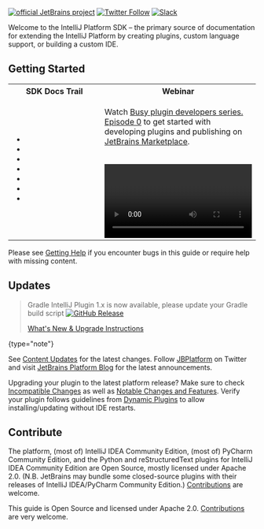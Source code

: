 [//]: # (title: IntelliJ Platform SDK)

<!-- Copyright 2000-2022 JetBrains s.r.o. and other contributors. Use of this source code is governed by the Apache 2.0 license that can be found in the LICENSE file. -->

[![official JetBrains project](https://jb.gg/badges/official-flat-square.svg)](https://confluence.jetbrains.com/display/ALL/JetBrains+on+GitHub) [![Twitter Follow](https://img.shields.io/twitter/follow/JBPlatform?style=flat-square&logo=twitter)](https://twitter.com/JBPlatform/) [![Slack](https://img.shields.io/badge/Slack-%23intellij--platform-blue?style=flat-square&logo=slack)](https://plugins.jetbrains.com/slack)

Welcome to the IntelliJ Platform SDK – the primary source of documentation for extending the IntelliJ Platform by creating plugins, custom language support, or building a custom IDE.

## Getting Started

<table>
<tr>
<th>
SDK Docs Trail
</th>
<th>
Webinar
</th>
</tr>
<tr>
<td>

* [](intellij_platform.md)
* [](about.md)
* [](plugin_alternatives.md)
* [](getting_started.md)
* [](explore_api.md)
* [](useful_links.md)
* [](learning_resources.md)

</td>

<td width="50%">

Watch [Busy plugin developers series. Episode 0](https://www.youtube.com/watch?v=-6D5-xEaYig) to get started with developing plugins and publishing on [JetBrains Marketplace](https://plugins.jetbrains.com).
<br/>
<br/>

<video href="-6D5-xEaYig" title="Busy plugin developers series. Episode 0" width="300"/>

More webinars are available [here](learning_resources.md#webinars).

</td>
</tr>
</table>

Please see [Getting Help](getting_help.md) if you encounter bugs in this guide or require help with missing content.

## Updates

> Gradle IntelliJ Plugin 1.x is now available, please update your Gradle build script [![GitHub Release](https://img.shields.io/github/release/jetbrains/gradle-intellij-plugin.svg?style=flat-square)](https://github.com/jetbrains/gradle-intellij-plugin/releases)
>
> [What's New & Upgrade Instructions](https://lp.jetbrains.com/gradle-intellij-plugin)
>
{type="note"}

See [Content Updates](content_updates.md) for the latest changes.
Follow [JBPlatform](https://twitter.com/JBPlatform/) on Twitter and visit [JetBrains Platform Blog](https://blog.jetbrains.com/platform/) for the latest announcements.

Upgrading your plugin to the latest platform release?
Make sure to check [Incompatible Changes](api_changes_list.md) as well as [Notable Changes and Features](api_notable.md).
Verify your plugin follows guidelines from [Dynamic Plugins](dynamic_plugins.md) to allow installing/updating without IDE restarts.

## Contribute

The platform, (most of) IntelliJ IDEA Community Edition, (most of) PyCharm Community Edition, and the Python and reStructuredText plugins for IntelliJ IDEA Community Edition are Open Source, mostly licensed under Apache 2.0. (N.B. JetBrains may bundle some closed-source plugins with their releases of IntelliJ IDEA/PyCharm Community Edition.)
[Contributions](platform_contributions.md) are welcome.

This guide is Open Source and licensed under Apache 2.0.
[Contributions](intellij-sdk-docs-original_CONTRIBUTING.md) are very welcome.
